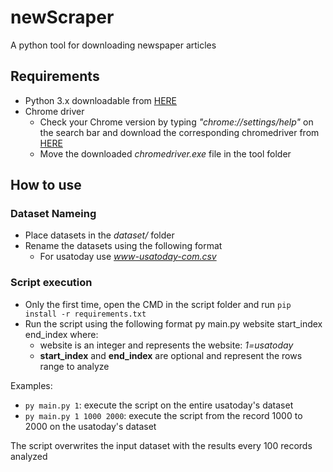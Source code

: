 # newScraper
A python tool for downloading newspaper articles

## Requirements
- Python 3.x downloadable from [HERE](https://www.python.org/downloads/)
- Chrome driver
    - Check your Chrome version by typing *"chrome://settings/help"* on the search bar and download the corresponding chromedriver from [HERE](https://chromedriver.chromium.org/downloads)
    - Move the downloaded *chromedriver.exe* file in the tool folder

## How to use

### Dataset Nameing
- Place datasets in the *dataset/* folder
- Rename the datasets using the following format
    - For usatoday use *www-usatoday-com.csv*

### Script execution
- Only the first time, open the CMD in the script folder and run `pip install -r requirements.txt`
- Run the script using the following format py main.py website start_index end_index where:
    - website is an integer and represents the website: *1=usatoday*
    - **start_index** and **end_index** are optional and represent the rows range to analyze

Examples:
- `py main.py 1`: execute the script on the entire usatoday's dataset
- `py main.py 1 1000 2000`: execute the script from the record 1000 to 2000 on the usatoday's dataset

The script overwrites the input dataset with the results every 100 records analyzed